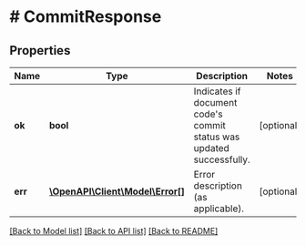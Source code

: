 # # CommitResponse

## Properties

Name | Type | Description | Notes
------------ | ------------- | ------------- | -------------
**ok** | **bool** | Indicates if document code&#39;s commit status was updated successfully. | [optional] 
**err** | [**\OpenAPI\Client\Model\Error[]**](Error.md) | Error description (as applicable). | [optional] 

[[Back to Model list]](../../README.md#documentation-for-models) [[Back to API list]](../../README.md#documentation-for-api-endpoints) [[Back to README]](../../README.md)


